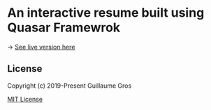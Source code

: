 # An interactive resume built using Quasar Framewrok

-> [See live version here](https://guillaumegros.com)

## License

Copyright (c) 2019-Present Guillaume Gros

[MIT License](https://en.wikipedia.org/wiki/MIT_License)
